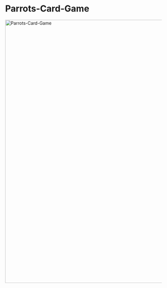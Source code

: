 # Parrots-Card-Game
<img width="845" alt="Parrots-Card-Game" src="https://user-images.githubusercontent.com/88720426/212328651-4da44726-4f1f-43d5-9905-b5c904e62cc4.png">
